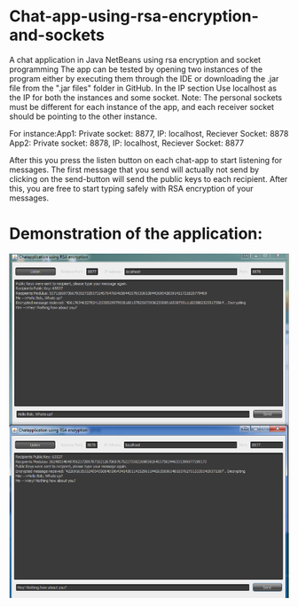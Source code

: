 # Chat-app-using-rsa-encryption-and-sockets
A chat application in Java NetBeans using rsa encryption and socket programming
The app can be tested by opening two instances of the program either by executing them through the IDE or downloading the .jar file from the ".jar files" folder in GitHub. In the IP section Use localhost as the IP for both the instances and some socket. Note: The personal sockets must be different for each instance of the app, and each receiver socket should be pointing to the other instance.

For instance:App1: Private socket: 8877, IP: localhost, Reciever Socket: 8878 App2: Private socket: 8878, IP: localhost, Reciever Socket: 8877

After this you press the listen button on each chat-app to start listening for messages. The first message that you send will actually not send by clicking on the send-button will send the public keys to each recipient. After this, you are free to start typing safely with RSA encryption of your messages.


# Demonstration of the application:
![alt tag](https://github.com/HasseNasse/Chat-application-with-RSA-encryption/blob/master/.jar%20files/demo.png)
